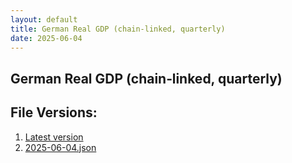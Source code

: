 ```yaml
---
layout: default
title: German Real GDP (chain‑linked, quarterly)
date: 2025-06-04
---
```


## German Real GDP (chain‑linked, quarterly)

<div id="data-table"></div>
<script>
document.addEventListener('DOMContentLoaded', function () {
  const container = document.getElementById('data-table');
  fetch('./latest.json')
    .then(r => r.json())
    .then(d => {
      if (d.observations) {
        const arr = d.observations.map(o => ({ date: o.date, value: o.value }));
        const table = ArrTabler(arr);
        container.appendChild(table);
        $(table).tablesorter();
      } else {
        container.textContent = 'This source isn't supported for tables yet.';
      }
    })
    .catch(() => {
      container.textContent = 'This source isn't supported for tables yet.';
    });
});
</script>

## File Versions:
1. [Latest version](./latest.json)
2. [2025-06-04.json](./2025-06-04.json)

